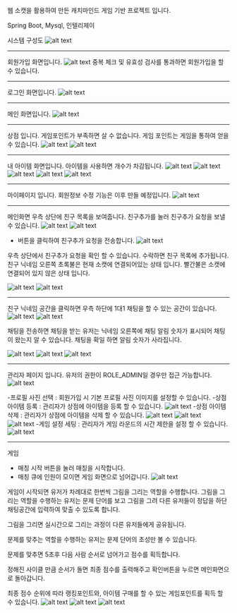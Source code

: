 웹 소캣을 활용하여 만든 캐치마인드 게임 기반 프로젝트 입니다.

Spring Boot, Mysql, 인텔리제이

시스템 구성도
![alt text](image-2.png)

------------------------------------------------------------------------------

회원가입 화면입니다.
![alt text](image-4.png)
중복 체크 및 유효성 검사를 통과하면 회원가입을 할 수 있습니다.

------------------------------------------------------------------------------

로그인 화면입니다.
![alt text](image-5.png)

------------------------------------------------------------------------------

메인 화면입니다.
![alt text](image-6.png)

------------------------------------------------------------------------------

상점 입니다. 게임포인트가 부족하면 살 수 없습니다.
게임 포인트는 게임을 통하여 얻을 수 있습니다.
![alt text](image-7.png)
![alt text](image-8.png)

------------------------------------------------------------------------------

내 아이템 화면입니다. 아이템을 사용하면 개수가 차감됩니다.
![alt text](image-9.png)
![alt text](image-10.png)
![alt text](image-11.png)
![alt text](image-12.png)
![alt text](image-13.png)

------------------------------------------------------------------------------

마이페이지 입니다. 회원정보 수정 기능은 이후 만들 예정입니다.
![alt text](image-14.png)

------------------------------------------------------------------------------

메인화면 우측 상단에 친구 목록을 보여줍니다. 친구추가를 눌러 친구추가 요청을 보낼 수 있습니다.
![alt text](image-15.png)
![alt text](image-16.png)

+ 버튼을 클릭하여 친구추가 요청을 전송합니다.
![alt text](image-17.png)


우측 상단에서 친구추가 요청을 확인 할 수 있습니다. 수락하면 친구 목록에 추가됩니다.
친구 닉네임 오른쪽 초록불은 현재 소캣에 연결되어있는 상태 입니다.
빨간불은 소캣에 연결되어 있지 않은 상태 입니다.

![alt text](image-18.png)
![alt text](image-19.png)

------------------------------------------------------------------------------

친구 닉네임 공간을 클릭하면 우측 하단에 1대1 채팅을 할 수 있는 공간이 있습니다.
![alt text](image-20.png)
![alt text](image-21.png)



채팅을 전송하면 채팅을 받는 유저는 닉네임 오른쪽에 채팅 알림 숫자가 표시되어 채팅이 왔는지 알 수 있습니다.
채팅을 확일 하면 알림 숫자가 사라집니다.

![alt text](image-22.png)
![alt text](image-23.png)
![alt text](image-24.png)



------------------------------------------------------------------------------

관리자 페이지 입니다. 유저의 권한이 ROLE_ADMIN일 경우만 접근 가능합니다.
![alt text](image-25.png)

-프로필 사진 선택 : 회원가입 시 기본 프로필 사진 이미지를 설정할 수 있습니다.
-상점 아이템 등록 : 관리자가 상점에 아이템을 등록 할 수 있습니다.
![alt text](image-26.png)
-상점 아이템 삭제 : 관리자가 상점에 아이템을 삭제 할 수 있습니다.
![alt text](image-27.png)
![alt text](image-28.png)
![alt text](image-29.png)
-게임 설정 세팅 : 관리자가 게임 라운드의 시간 제한을 설정 할 수 있습니다.
![alt text](image-30.png)

------------------------------------------------------------------------------

게임

- 매칭 시작 버튼을 눌러 매칭을 시작합니다.
- 매칭 큐에 인원이 모이면 게임 화면으로 넘어갑니다.
![alt text](image-31.png)



게임이 시작되면 유저가 차례대로 한번씩 그림을 그리는 역할을 수행합니다.
그림을 그리는 역할을 수행하는 유저는 문제 단어를 보고 그림을 그려 다른 유저들이 정답을
하단 채팅공간에 입력하여 맞출 수 있도록 합니다.

그림을 그리면 실시간으로 그리는 과정이 다른 유저들에게 공유됩니다.

문제를 맞추는 역할을 수행하는 유저는 문제 단어의 초성만 볼 수 있습니다.

문제를 맞추면 5초후 다음 사람 순서로 넘어가고 점수를 획득합니다.

정해진 사이클 만큼 순서가 돌면 최종 점수를 출력해주고 확인버튼을 누르면 메인화면으로 돌아갑니다.

최종 점수 순위에 따라 랭킹포인트와, 아이템 구매를 할 수 있는 게임포인트를 획득 할 수 있습니다.
![alt text](image-32.png)
![alt text](image-33.png)
![alt text](image-34.png)
